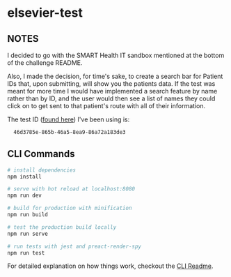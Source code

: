# elsevier-test

## NOTES

I decided to go with the SMART Health IT sandbox mentioned at the bottom of the challenge README.

Also, I made the decision, for time's sake, to create a search bar for Patient IDs that, upon submitting, will show you the patients data. If the test was meant for more time I would have implemented a search feature by name rather than by ID, and the user would then see a list of names they could click on to get sent to that patient's route with all of their information.

The test ID ([found here](https://patient-browser.smarthealthit.org/index.html?_=1593528032921&config=r4#/)) I've been using is:

```txt
  46d3785e-865b-46a5-8ea9-86a72a183de3
```

## CLI Commands

```bash
# install dependencies
npm install

# serve with hot reload at localhost:8080
npm run dev

# build for production with minification
npm run build

# test the production build locally
npm run serve

# run tests with jest and preact-render-spy
npm run test
```

For detailed explanation on how things work, checkout the [CLI Readme](https://github.com/developit/preact-cli/blob/master/README.md).

